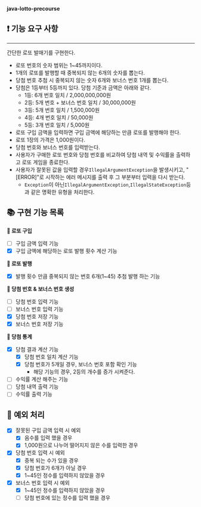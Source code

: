 <aside>


**java-lotto-precourse**

## **❗️ 기능 요구 사항**

---

간단한 로또 발매기를 구현한다.

- 로또 번호의 숫자 범위는 1~45까지이다.
- 1개의 로또를 발행할 때 중복되지 않는 6개의 숫자를 뽑는다.
- 당첨 번호 추첨 시 중복되지 않는 숫자 6개와 보너스 번호 1개를 뽑는다.
- 당첨은 1등부터 5등까지 있다. 당첨 기준과 금액은 아래와 같다.
    - 1등: 6개 번호 일치 / 2,000,000,000원
    - 2등: 5개 번호 + 보너스 번호 일치 / 30,000,000원
    - 3등: 5개 번호 일치 / 1,500,000원
    - 4등: 4개 번호 일치 / 50,000원
    - 5등: 3개 번호 일치 / 5,000원
- 로또 구입 금액을 입력하면 구입 금액에 해당하는 만큼 로또를 발행해야 한다.
- 로또 1장의 가격은 1,000원이다.
- 당첨 번호와 보너스 번호를 입력받는다.
- 사용자가 구매한 로또 번호와 당첨 번호를 비교하여 당첨 내역 및 수익률을 출력하고 로또 게임을 종료한다.
- 사용자가 잘못된 값을 입력할 경우`IllegalArgumentException`을 발생시키고, "[ERROR]"로 시작하는 에러 메시지를 출력 후 그 부분부터 입력을 다시 받는다.
    - `Exception`이 아닌`IllegalArgumentException`,`IllegalStateException`등과 같은 명확한 유형을 처리한다.

## **📚 구현 기능 목록**

**📌 로또 구입**

- [ ] 구입 금액 입력 기능
- [x] 구입 금액에 해당하는 로또 발행 횟수 계산 기능

**📌 로또 발행**

- [x] 발행 횟수 만큼 중복되지 않는 번호 6개(1~45) 추첨 발행 하는 기능

**📌 당첨 번호 & 보너스 번호 생성**

- [ ] 당첨 번호 입력 기능
- [ ] 보너스 번호 입력 기능
- [x] 당첨 번호 저장 기능
- [x] 보너스 번호 저장 기능

**📌 당첨 통계**

- [x] 당첨 결과 계산 기능
    - [x] 당첨 번호 일치 계산 기능
    - [x] 당첨 번호가 5개일 경우, 보너스 번호 포함 확인 기능
        - 해당 기능의 경우, 2등의 개수를 증가 시켜준다.
- [ ] 수익률 계산 해주는 기능
- [ ] 당첨 내역 출력 기능
- [ ] 수익률 출력 기능

## **🚫 예외 처리**

- [x] 잘못된 구입 금액 입력 시 예외
    - [x] 음수를 입력 했을 경우
    - [x] 1,000원으로 나누어 떨어지지 않은 수를 입력한 경우

- [x] 당첨 번호 입력 시 예외
    - [x] 중복 되는 수가 있을 경우
    - [x] 당첨 번호가 6개가 아닐 경우
    - [x] 1~45인 정수를 입력하지 않았을 경우

- [x] 보너스 번호 입력 시 예외
    - [x] 1~45인 정수를 입력하지 않았을 경우
    - [ ] 당첨 번호에 있는 정수를 입력 했을 경우

</aside>